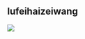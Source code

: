 ## lufeihaizeiwang
![](https://qgt-style.oss-cn-hangzhou.aliyuncs.com/newcoursep4/g1/g1-2-2/tenor.gif)


